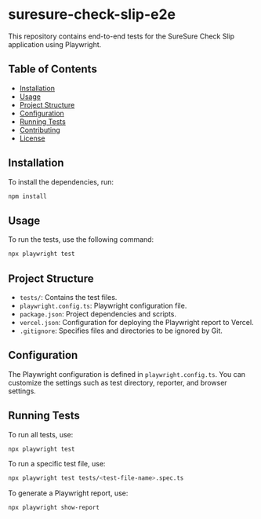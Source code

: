 # suresure-check-slip-e2e

This repository contains end-to-end tests for the SureSure Check Slip application using Playwright.

## Table of Contents

- [Installation](#installation)
- [Usage](#usage)
- [Project Structure](#project-structure)
- [Configuration](#configuration)
- [Running Tests](#running-tests)
- [Contributing](#contributing)
- [License](#license)

## Installation

To install the dependencies, run:

```bash
npm install
```

## Usage

To run the tests, use the following command:

```bash
npx playwright test
```

## Project Structure

- `tests/`: Contains the test files.
- `playwright.config.ts`: Playwright configuration file.
- `package.json`: Project dependencies and scripts.
- `vercel.json`: Configuration for deploying the Playwright report to Vercel.
- `.gitignore`: Specifies files and directories to be ignored by Git.

## Configuration

The Playwright configuration is defined in `playwright.config.ts`. You can customize the settings such as test directory, reporter, and browser settings.

## Running Tests

To run all tests, use:

```bash
npx playwright test
```

To run a specific test file, use:

```bash
npx playwright test tests/<test-file-name>.spec.ts
```

To generate a Playwright report, use:

```bash
npx playwright show-report
```
